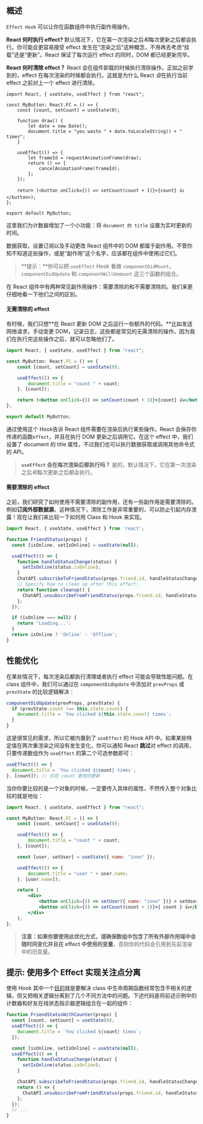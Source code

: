 ## 概述

`Effect Hook` 可以让你在函数组件中执行副作用操作。

**React 何时执行 effect?** 默认情况下，它在第一次渲染之后*和*每次更新之后都会执行。你可能会更容易接受 effect 发生在“渲染之后”这种概念，不用再去考虑“挂载”还是“更新”。React 保证了每次运行 effect 的同时，DOM 都已经更新完毕。

**React 何时清除 effect？** React 会在组件卸载的时候执行清除操作。正如之前学到的，effect 在每次渲染的时候都会执行。这就是为什么 React *会*在执行当前 effect 之前对上一个 effect 进行清除。

```tsx
import React, { useState, useEffect } from "react";

const MyButton: React.FC = () => {
    const [count, setCount] = useState(0);

    function draw() {
        let date = new Date();
        document.title = "you waste " + date.toLocaleString() + " times";
    }

    useEffect(() => {
        let frameId = requestAnimationFrame(draw);
        return () => {
            cancelAnimationFrame(frameId);
        };
    });

    return (<button onClick={() => setCount(count + 1)}>{count} 👍</button>);
};

export default MyButton;
```

这里我们为计数器增加了一个小功能：将 `document 的 title` 设置为实时更新的时间。

数据获取，设置订阅以及手动更改 React 组件中的 DOM 都属于副作用。不管你知不知道这些操作，或是“副作用”这个名字，应该都在组件中使用过它们。

> **提示：**你可以把 `useEffect` Hook 看做 `componentDidMount`，`componentDidUpdate` 和 `componentWillUnmount` 这三个函数的组合。

在 React 组件中有两种常见副作用操作：需要清除的和不需要清除的。我们来更仔细地看一下他们之间的区别。

#### 无需清除的 effect

有时候，我们只想**在 React 更新 DOM 之后运行一些额外的代码。**比如发送网络请求，手动变更 DOM，记录日志，这些都是常见的无需清除的操作。因为我们在执行完这些操作之后，就可以忽略他们了。

```jsx
import React, { useState, useEffect } from "react";

const MyButton: React.FC = () => {
    const [count, setCount] = useState(0);

    useEffect(() => {
        document.title = "count " + count;
    }, [count]);

    return (<button onClick={() => setCount(count + 1)}>{count} 👍</button>);
};

export default MyButton;

```

通过使用这个 Hook告诉 React 组件需要在渲染后执行某些操作。React 会保存你传递的函数`effect`，并且在执行 DOM 更新之后调用它。在这个 effect 中，我们设置了 document 的 title 属性，不过我们也可以执行数据获取或调用其他命令式的 API。

> **`useEffect` 会在每次渲染后都执行吗？** 是的，默认情况下，它在第一次渲染之后*和*每次更新之后都会执行。

#### 需要清除的 effect

之前，我们研究了如何使用不需要清除的副作用，还有一些副作用是需要清除的。例如**订阅外部数据源**。这种情况下，清除工作是非常重要的，可以防止引起内存泄露！现在让我们来比较一下如何用 Class 和 Hook 来实现。

```jsx
import React, { useState, useEffect } from 'react';

function FriendStatus(props) {
  const [isOnline, setIsOnline] = useState(null);

  useEffect(() => {
    function handleStatusChange(status) {
      setIsOnline(status.isOnline);
    }
    ChatAPI.subscribeToFriendStatus(props.friend.id, handleStatusChange);
    // Specify how to clean up after this effect:
    return function cleanup() {
      ChatAPI.unsubscribeFromFriendStatus(props.friend.id, handleStatusChange);
    };
  });

  if (isOnline === null) {
    return 'Loading...';
  }
  return isOnline ? 'Online' : 'Offline';
}
```

## 性能优化

在某些情况下，每次渲染后都执行清理或者执行 effect 可能会导致性能问题。在 class 组件中，我们可以通过在 `componentDidUpdate` 中添加对 `prevProps` 或 `prevState` 的比较逻辑解决：

```jsx
componentDidUpdate(prevProps, prevState) {
  if (prevState.count !== this.state.count) {
    document.title = `You clicked ${this.state.count} times`;
  }
}
```

这是很常见的需求，所以它被内置到了 `useEffect` 的 Hook API 中。如果某些特定值在两次重渲染之间没有发生变化，你可以通知 React **跳过**对 effect 的调用，只要传递数组作为 `useEffect` 的第二个可选参数即可：

```jsx
useEffect(() => {
  document.title = `You clicked ${count} times`;
}, [count]); // 仅在 count 更改时更新
```

当你你要比较的是一个对象的时候，一定要传入具体的属性，不然传入整个对象比较的就是地址：

```jsx
import React, { useState, useEffect } from "react";

const MyButton: React.FC = () => {
    const [count, setCount] = useState(0);

    useEffect(() => {
        document.title = "count " + count;
    }, [count]);

    const [user, setUser] = useState({ name: "inno" });

    useEffect(() => {
        document.title = "user " + user.name;
    }, [user.name]);

    return (
        <div>
            <button onClick={() => setUser({ name: "inno" })} > setUser </button>
            <button onClick={() => setCount(count + 1)}>{ count } 👍</button>
        </div>
    );
};
```

> **注意：**如果你要使用此优化方式，请确保数组中包含了**所有外部作用域中会随时间变化并且在 effect 中使用的变量**，否则你的代码会引用到先前渲染中的旧变量。

## 提示: 使用多个 Effect 实现关注点分离

使用 Hook 其中一个[目的](https://zh-hans.reactjs.org/docs/hooks-intro.html#complex-components-become-hard-to-understand)就是要解决 class 中生命周期函数经常包含不相关的逻辑，但又把相关逻辑分离到了几个不同方法中的问题。下述代码是将前述示例中的计数器和好友在线状态指示器逻辑组合在一起的组件：

```jsx
function FriendStatusWithCounter(props) {
  const [count, setCount] = useState(0);
  useEffect(() => {    
    document.title = `You clicked ${count} times`;
  });

  const [isOnline, setIsOnline] = useState(null);
  useEffect(() => {    
    function handleStatusChange(status) {
      setIsOnline(status.isOnline);
    }

    ChatAPI.subscribeToFriendStatus(props.friend.id, handleStatusChange);
    return () => {
      ChatAPI.unsubscribeFromFriendStatus(props.friend.id, handleStatusChange);
    };
  });
  // ...
}
```